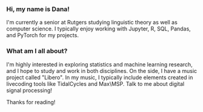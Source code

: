 ### Hi, my name is Dana! 

I'm currently a senior at Rutgers studying linguistic theory as well as computer science. I typically enjoy working with Jupyter, R, SQL, Pandas, and PyTorch for my projects. 

### What am I all about? 
I'm highly interested in exploring statistics and machine learning research, and I hope to study and work in both disciplines.
On the side, I have a music project called "Libero". In my music, I typically include elements created in livecoding tools like TidalCycles and Max\MSP. Talk to me about digital signal processing! 

Thanks for reading! 

<!---
libero2/libero2 is a ✨ special ✨ repository because its `README.md` (this file) appears on your GitHub profile.
You can click the Preview link to take a look at your changes.
--->

